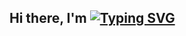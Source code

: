 ## Hi there, I'm [![Typing SVG](https://readme-typing-svg.demolab.com?font=helvetica&size=24&pause=1000&vCenter=true&random=false&height=20&lines=Nietzchan+Jake)](https://git.io/typing-svg)
<!--
**JakeNLelis/JakeNLelis** is a ✨ _special_ ✨ repository because its `README.md` (this file) appears on your GitHub profile.

Here are some ideas to get you started:

- 🔭 I’m currently working on ...
- 🌱 I’m currently learning ...
- 👯 I’m looking to collaborate on ...
- 🤔 I’m looking for help with ...
- 💬 Ask me about ...
- 📫 How to reach me: ...
- 😄 Pronouns: ...
- ⚡ Fun fact: ...
-->
